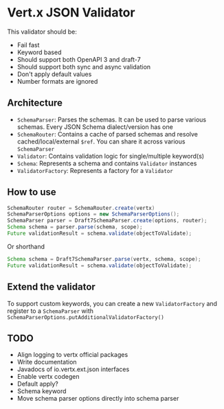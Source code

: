 # Vert.x JSON Validator

This validator should be:

* Fail fast
* Keyword based
* Should support both OpenAPI 3 and draft-7
* Should support both sync and async validation
* Don't apply default values
* Number formats are ignored

## Architecture

* `SchemaParser`: Parses the schemas. It can be used to parse various schemas. Every JSON Schema dialect/version has one
* `SchemaRouter`: Contains a cache of parsed schemas and resolve cached/local/external `$ref`. You can share it across various `SchemaParser`
* `Validator`: Contains validation logic for single/multiple keyword(s)
* `Schema`: Represents a schema and contains `Validator` instances
* `ValidatorFactory`: Represents a factory for a `Validator`

## How to use
````java
SchemaRouter router = SchemaRouter.create(vertx)
SchemaParserOptions options = new SchemaParserOptions();
SchemaParser parser = Draft7SchemaParser.create(options, router);
Schema schema = parser.parse(schema, scope);
Future validationResult = schema.validate(objectToValidate);
````

Or shorthand

```java
Schema schema = Draft7SchemaParser.parse(vertx, schema, scope);
Future validationResult = schema.validate(objectToValidate);
```

## Extend the validator
To support custom keywords, you can create a new `ValidatorFactory` and register to a `SchemaParser` with `SchemaParserOptions.putAdditionalValidatorFactory()`

## TODO

* Align logging to vertx official packages
* Write documentation
* Javadocs of io.vertx.ext.json interfaces
* Enable vertx codegen
* Default apply?
* Schema keyword
* Move schema parser options directly into schema parser
